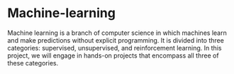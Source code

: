 # Machine-learning
Machine learning is a branch of computer science in which machines learn and make predictions without explicit programming. It is divided into three categories: supervised, unsupervised, and reinforcement learning. In this project, we will engage in hands-on projects that encompass all three of these categories.
